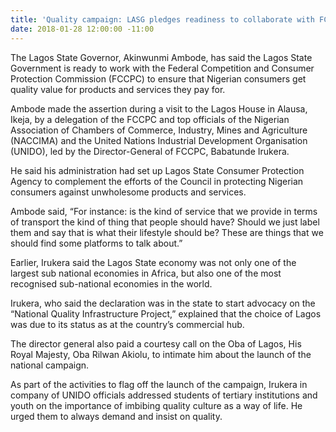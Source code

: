 ```yaml
---
title: 'Quality campaign: LASG pledges readiness to collaborate with FCCPC'
date: 2018-01-28 12:00:00 -11:00
---
```


The Lagos State Governor, Akinwunmi Ambode, has said the Lagos State Government is ready to work with the Federal Competition and Consumer Protection Commission (FCCPC) to ensure that Nigerian consumers get quality value for products and services they pay for.

Ambode made the assertion during a visit to the Lagos House in Alausa, Ikeja, by a delegation of the FCCPC and top officials of the Nigerian Association of Chambers of Commerce, Industry, Mines and Agriculture (NACCIMA) and the United Nations Industrial Development Organisation (UNIDO), led by the Director-General of FCCPC, Babatunde Irukera.

He said his administration had set up Lagos State Consumer Protection Agency to complement the efforts of the Council in protecting Nigerian consumers against unwholesome products and services.

Ambode said, “For instance: is the kind of service that we provide in terms of transport the kind of thing that people should have? Should we just label them and say that is what their lifestyle should be? These are things that we should find some platforms to talk about.”

Earlier, Irukera said the Lagos State economy was not only one of the largest sub national economies in Africa, but also one of the most recognised sub-national economies in the world.

Irukera, who said the declaration was in the state to start advocacy on the “National Quality Infrastructure Project,” explained that the choice of Lagos was due to its status as at the country’s commercial hub.

The director general also paid a courtesy call on the Oba of Lagos, His Royal Majesty, Oba Rilwan Akiolu, to intimate him about the launch of the national campaign. 

As part of the activities to flag off the launch of the campaign, Irukera in company of UNIDO officials addressed students of tertiary institutions and youth on the importance of imbibing quality culture as a way of life.
He urged them to always demand and insist on quality.  


